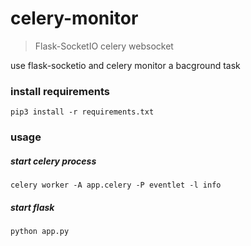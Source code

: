 # celery-monitor

> Flask-SocketIO celery websocket

use flask-socketio and celery monitor a bacground task

### install requirements

```shell
pip3 install -r requirements.txt
```

### usage

##### start celery process
``` shell
celery worker -A app.celery -P eventlet -l info
```
##### start flask
``` shell
python app.py
```

